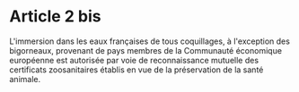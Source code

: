 # Article 2 bis

L'immersion dans les eaux françaises de tous coquillages, à l'exception des bigorneaux, provenant de pays membres de la Communauté économique européenne est autorisée par voie de reconnaissance mutuelle des certificats zoosanitaires établis en vue de la préservation de la santé animale.
